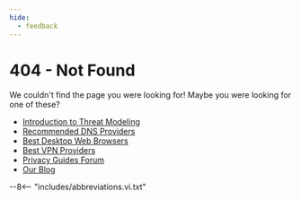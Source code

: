 ```yaml
---
hide:
  - feedback
---
```


# 404 - Not Found

We couldn't find the page you were looking for! Maybe you were looking for one of these?

- [Introduction to Threat Modeling](basics/threat-modeling.md)
- [Recommended DNS Providers](dns.md)
- [Best Desktop Web Browsers](desktop-browsers.md)
- [Best VPN Providers](vpn.md)
- [Privacy Guides Forum](https://discuss.privacyguides.net)
- [Our Blog](https://blog.privacyguides.org)

--8<-- "includes/abbreviations.vi.txt"
